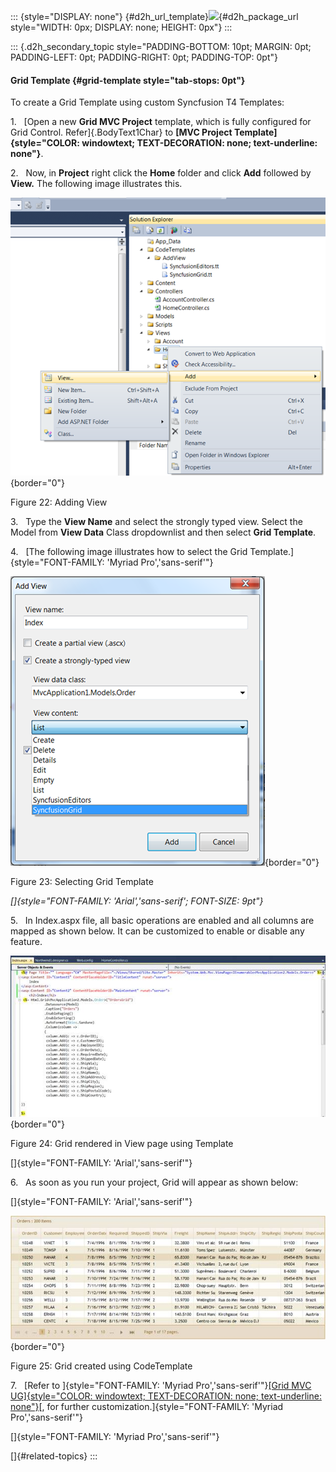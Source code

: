 ::: {style="DISPLAY: none"}
[](ms-xhelp:///?Id=d2h_url_template){#d2h_url_template}![](!package_url!){#d2h_package_url style="WIDTH: 0px; DISPLAY: none; HEIGHT: 0px"}
:::

::: {.d2h_secondary_topic style="PADDING-BOTTOM: 10pt; MARGIN: 0pt; PADDING-LEFT: 0pt; PADDING-RIGHT: 0pt; PADDING-TOP: 0pt"}
#### Grid Template {#grid-template style="tab-stops: 0pt"}

To create a Grid Template using custom Syncfusion T4 Templates:

1.   [Open a new **Grid MVC Project** template, which is fully configured for Grid Control. Refer]{.BodyText1Char} to **[MVC Project Template]{style="COLOR: windowtext; TEXT-DECORATION: none; text-underline: none"}**.

2.   Now, in **Project** right click the **Home** folder and click **Add** followed by **View.** The following image illustrates this.

![](ImagesExt/image69_27.png){border="0"}

Figure 22: Adding View

3.   Type the **View Name** and select the strongly typed view. Select the Model from **View Data** Class dropdownlist and then select **Grid Template**. 

4.   [The following image illustrates how to select the Grid Template.]{style="FONT-FAMILY: 'Myriad Pro','sans-serif'"}

![](ImagesExt/image69_28.png){border="0"}

Figure 23: Selecting Grid Template

*[]{style="FONT-FAMILY: 'Arial','sans-serif'; FONT-SIZE: 9pt"}* 

5.   In Index.aspx file, all basic operations are enabled and all columns are mapped as shown below. It can be customized to enable or disable any feature.

![](ImagesExt/image69_29.jpg){border="0"}

Figure 24: Grid rendered in View page using Template

[]{style="FONT-FAMILY: 'Arial','sans-serif'"} 

6.   As soon as you run your project, Grid will appear as shown below:

[]{style="FONT-FAMILY: 'Arial','sans-serif'"} 

![](ImagesExt/image69_30.jpg){border="0"}

Figure 25: Grid created using CodeTemplate

7.   [Refer to ]{style="FONT-FAMILY: 'Myriad Pro','sans-serif'"}[[Grid MVC UG]{style="COLOR: windowtext; TEXT-DECORATION: none; text-underline: none"}](http://help.syncfusion.com/ug_83/User%20Interface/ASP.NET%20MVC/Grid/index.htm)[, for further customization.]{style="FONT-FAMILY: 'Myriad Pro','sans-serif'"}

[]{style="FONT-FAMILY: 'Myriad Pro','sans-serif'"} 

[]{#related-topics}
:::
